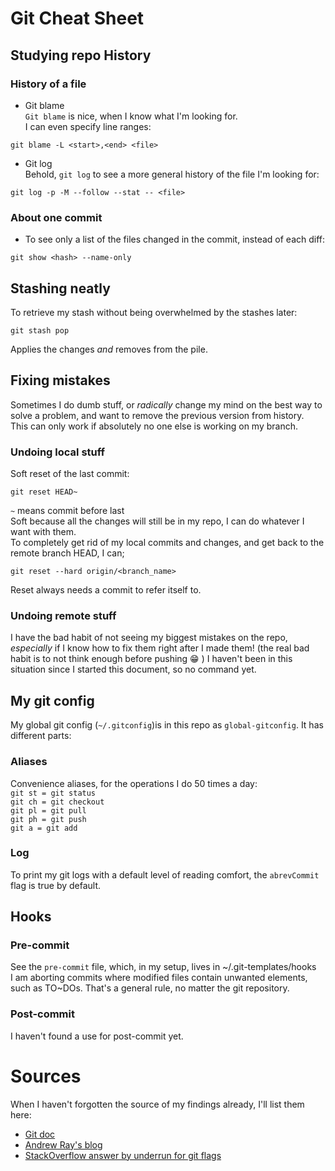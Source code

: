 # Git Cheat Sheet

## Studying repo History
### History of a file
* Git blame  
`Git blame` is nice, when I know what I'm looking for.  
I can even specify line ranges:  
```
git blame -L <start>,<end> <file>
```

* Git log  
Behold, `git log` to see a more general history of the file I'm looking for:  
```
git log -p -M --follow --stat -- <file>
```

### About one commit
* To see only a list of the files changed in the commit, instead of each diff:  
```
git show <hash> --name-only
```


## Stashing neatly
To retrieve my stash without being overwhelmed by the stashes later:
```
git stash pop
```
Applies the changes _and_ removes from the pile.


## Fixing mistakes
Sometimes I do dumb stuff, or _radically_ change my mind on the best way to solve a problem, and want to remove the previous version from history.  
This can only work if absolutely no one else is working on my branch.

### Undoing local stuff
Soft reset of the last commit:
```
git reset HEAD~
```
` ~ `  means commit before last  
Soft because all the changes will still be in my repo, I can do whatever I want with them.  
To completely get rid of my local commits and changes, and get back to the remote branch HEAD, I can;
```
git reset --hard origin/<branch_name>
```
Reset always needs a commit to refer itself to.

### Undoing remote stuff
I have the bad habit of not seeing my biggest mistakes on the repo, _especially_ if I know how to fix them right after I made them!
(the real bad habit is to not think enough before pushing :grin: )
I haven't been in this situation since I started this document, so no command yet.

## My git config
My global git config (`~/.gitconfig`)is in this repo as `global-gitconfig`. It has different parts:
### Aliases
Convenience aliases, for the operations I do 50 times a day:  
`git st = git status`  
`git ch = git checkout`  
`git pl = git pull`  
`git ph = git push`  
`git a = git add`  
### Log
To print my git logs with a default level of reading comfort, the `abrevCommit` flag is true by default.

## Hooks

### Pre-commit
See the `pre-commit` file, which, in my setup, lives in ~/.git-templates/hooks  
I am aborting commits where modified files contain unwanted elements, such as TO~DOs.
That's a general rule, no matter the git repository.

### Post-commit
I haven't found a use for post-commit yet.

# Sources
When I haven't forgotten the source of my findings already, I'll list them here:

* [Git doc](https://git-scm.com/docs)
* [Andrew Ray's blog](http://blog.andrewray.me/a-better-git-blame/)
* [StackOverflow answer by underrun for git flags](http://stackoverflow.com/a/11884798/6329359)